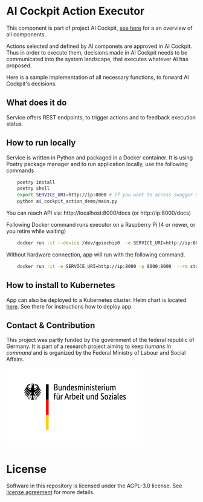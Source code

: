 # AI Cockpit Action Executor

This component is part of project AI Cockpit, [see here](https://github.com/starwit/ai-cockpit-deployment) for a an overview of all components.

Actions selected and defined by AI componets are approved in AI Cockpit. Thus in order to execute them, decisions made in AI Cockpit needs to be communicated into the system landscape, that executes whatever AI has proposed. 

Here is a sample implementation of all necessary functions, to forward AI Cockpit's decisions.

## What does it do
Service offers REST endpoints, to trigger actions and to feedback execution status.

## How to run locally
Service is written in Python and packaged in a Docker container. It is using Poetry package manager and to run application locally, use the following commands

```bash
    poetry install
    poetry shell
    export SERVICE_URI=http://ip:8000 # if you want to access swagger ui from outside, default is localhost
    python ai_cockpit_action_demo/main.py
```

You can reach API via: http://localhost:8000/docs (or http://ip:8000/docs)

Following Docker command runs executor on a Raspberry Pi (4 or newer, or you retire while waiting)
```bash
    docker run -it --device /dev/gpiochip0  -e SERVICE_URI=http://ip:8000 -p 8000:8000  --rm starwitorg/ai-cockpit-action-demo:0.0.8
```

Without hardware connection, app will run with the following command.
```bash
    docker run -it -e SERVICE_URI=http://ip:8000 -p 8000:8000  --rm starwitorg/ai-cockpit-action-demo:0.0.8
```


## How to install to Kubernetes

App can also be deployed to a Kubernetes cluster. Helm chart is located [here](https://hub.docker.com/r/starwitorg/ai-cockpit-action-demo-chart). See there for instructions how to deploy app.


## Contact & Contribution
This project was partly funded by the government of the federal republic of Germany. It is part of a research project aiming to keep _humans in command_ and is organized by the Federal Ministry of Labour and Social Affairs.

![BMAS](doc/BMAS_Logo.svg)

# License

Software in this repository is licensed under the AGPL-3.0 license. See [license agreement](LICENSE) for more details.
